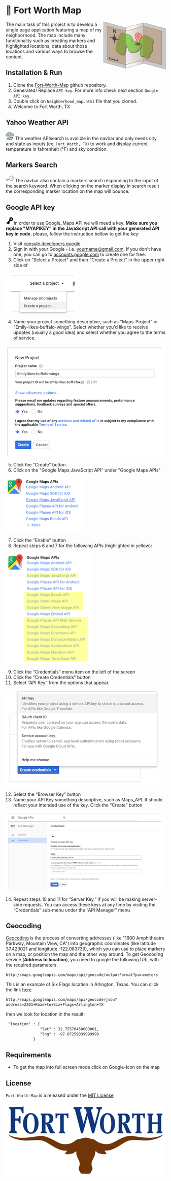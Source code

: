 # 📌 Fort Worth Map
<img src="img/map.png" alt="map" align="right" height="150"> 

The main task of this project is to develop a single page application featuring a map of my neighborhood. The map include many functionality such as creating markers and highlighted locations, data about those locations and various ways to browse the content.

## Installation & Run
1. Clone the [Fort-Worth-Map](https://github.com/Nshmais/Fort-Worth-Map) github repository.
2. Generated/ Replace `API key`. For more info check next section `Google API key`.
3. Double click on `Neighberhood_map.html` file that you cloned.
4. Welcome to Fort Worth, TX
## Yahoo Weather API
<img src="img/cloud.png" height="25"> The weather APIsearch is avalible in the navbar and only needs city and state as inputs (ex. `Fort Worth, TX`) to work and display current temperature in fahrenheit (°F) and sky condition.

## Markers Search
<img src="img/search.png" height="25"> The navbar also contain a markers search responding to the input of the search keyword. When clicking on the marker display in search result the corresponding marker location on the map will bounce.  

## Google API key
<img src="img/key_icon.png" height="25">In order to use Google_Maps API we will meed a key. **Make sure you replace "MYAPIKEY" in the JavaScript API call with your generated API key in code.** please, follow the instruction bellow to get the key: 
1. Visit [console.developers.google](https://console.developers.google.com)
2. Sign in with your Google - i.e. yourname@gmail.com. If you don't have one, you can go to [accounts.google.com](https://myaccount.google.com/) to create one for free.
3. Click on "Select a Project" and then "Create a Project" in the upper right side of
<img src="img/3.PNG">

4. Name your project something descriptive, such as "Maps-Project" or "Emily-likes-buffalo-wings". Select whether you'd like to receive updates (usually a good idea) and select whether you agree to the terms of service. 
<img src="img/4.PNG">

5. Click the "Create" button.
6. Click on the "Google Maps JavaScript API" under "Google Maps APIs" 
<img src="img/6.PNG">

7. Click the "Enable" button
8. Repeat steps 6 and 7 for the following APIs (highlighted in yellow): 
<img src="img/8.PNG">

9. Click the “Credentials” menu item on the left of the screen
10. Click the “Create Credentials” button
11. Select “API Key” from the options that appear.
<img src="img/11.PNG">

12. Select the “Browser Key” button
13. Name your API Key something descriptive, such as Maps_API. It should reflect your intended use of the key. Click the “Create” button 
<img src="img/13.PNG">

14. Repeat steps 10 and 11 for “Server Key,” if you will be making server-side requests. You can access these keys at any time by visiting the “Credentials” sub-menu under the “API Manager” menu

## Geocoding
[Geocoding](https://developers.google.com/maps/documentation/geocoding/intro) is the process of converting addresses (like "1600 Amphitheatre Parkway, Mountain View, CA") into geographic coordinates (like latitude 37.423021 and longitude -122.083739), which you can use to place markers on a map, or position the map and the other way around.
To get Geocoding service (**Address to location**), you need to google the following URL with the required parameters.
```
http://maps.googleapis.com/maps/api/geocode/outputFormat?parameters
```
This is an example of Six Flags location in Arlington, Texas. You can click the link [here](http://maps.googleapis.com/maps/api/geocode/json?address=2201+Road+to+Six+Flags+Arlington+TX) 
```
http://maps.googleapis.com/maps/api/geocode/json?address=2201+Road+to+Six+Flags+Arlington+TX
```
then we look for location in the result: 
```
 "location" : {
               "lat" : 32.75570450000001,
               "lng" : -97.07259839999999
            }
```

## Requirements
- To get the map into full screen mode click on Google-Icon on the map  

## License
`Fort-Worth-Map` is a released under the [MIT License](https://opensource.org/licenses/MIT)

<img src="img/fort worth.jpg">
